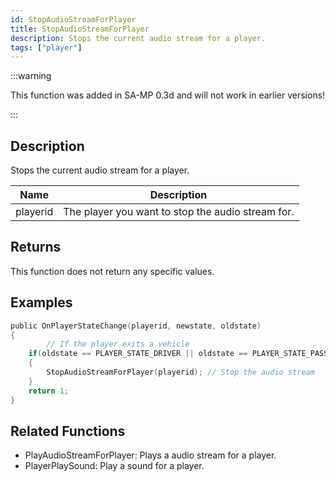 ```yaml
---
id: StopAudioStreamForPlayer
title: StopAudioStreamForPlayer
description: Stops the current audio stream for a player.
tags: ["player"]
---
```


:::warning

This function was added in SA-MP 0.3d and will not work in earlier versions!

:::

## Description

Stops the current audio stream for a player.

| Name     | Description                                       |
| -------- | ------------------------------------------------- |
| playerid | The player you want to stop the audio stream for. |

## Returns

This function does not return any specific values.

## Examples

```c
public OnPlayerStateChange(playerid, newstate, oldstate)
{
        // If the player exits a vehicle
    if(oldstate == PLAYER_STATE_DRIVER || oldstate == PLAYER_STATE_PASSENGER)
    {
        StopAudioStreamForPlayer(playerid); // Stop the audio stream
    }
    return 1;
}
```

## Related Functions

- PlayAudioStreamForPlayer: Plays a audio stream for a player.
- PlayerPlaySound: Play a sound for a player.
